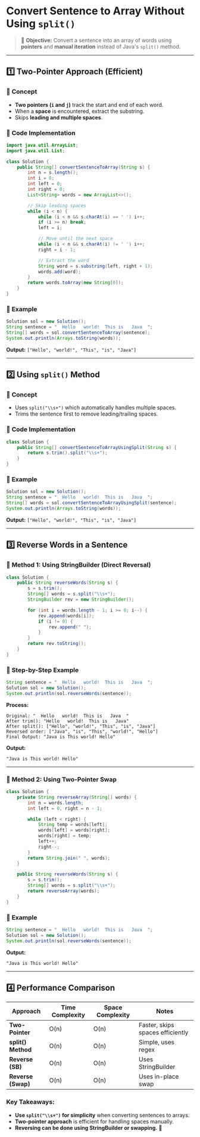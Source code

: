 # **Convert Sentence to Array Without Using `split()`**

> 🔹 **Objective:** Convert a sentence into an array of words using **pointers** and **manual iteration** instead of Java's `split()` method.

---

## **1️⃣ Two-Pointer Approach (Efficient)**

### 🔹 **Concept**

- **Two pointers (`i` and `j`)** track the start and end of each word.
- When a **space** is encountered, extract the substring.
- Skips **leading and multiple spaces**.

### 🔹 **Code Implementation**

```java
import java.util.ArrayList;
import java.util.List;

class Solution {
    public String[] convertSentenceToArray(String s) {
        int n = s.length();
        int i = 0;
        int left = 0;
        int right = 0;
        List<String> words = new ArrayList<>();

        // Skip leading spaces
        while (i < n) {
            while (i < n && s.charAt(i) == ' ') i++;
            if (i >= n) break;
            left = i;

            // Move until the next space
            while (i < n && s.charAt(i) != ' ') i++;
            right = i - 1;

            // Extract the word
            String word = s.substring(left, right + 1);
            words.add(word);
        }
        return words.toArray(new String[0]);
    }
}
```

### 🔹 **Example**
```java
Solution sol = new Solution();
String sentence = "  Hello   world!  This is   Java  ";
String[] words = sol.convertSentenceToArray(sentence);
System.out.println(Arrays.toString(words));
```
**Output:** `["Hello", "world!", "This", "is", "Java"]`

---

## **2️⃣ Using `split()` Method**

### 🔹 **Concept**

- Uses `split("\\s+")` which automatically handles multiple spaces.
- Trims the sentence first to remove leading/trailing spaces.

### 🔹 **Code Implementation**

```java
class Solution {
    public String[] convertSentenceToArrayUsingSplit(String s) {
        return s.trim().split("\\s+");
    }
}
```

### 🔹 **Example**
```java
Solution sol = new Solution();
String sentence = "  Hello   world!  This is   Java  ";
String[] words = sol.convertSentenceToArrayUsingSplit(sentence);
System.out.println(Arrays.toString(words));
```
**Output:** `["Hello", "world!", "This", "is", "Java"]`

---

## **3️⃣ Reverse Words in a Sentence**

### 🔹 **Method 1: Using StringBuilder (Direct Reversal)**

```java
class Solution {
    public String reverseWords(String s) {
        s = s.trim();
        String[] words = s.split("\\s+");
        StringBuilder rev = new StringBuilder();

        for (int i = words.length - 1; i >= 0; i--) {
            rev.append(words[i]);
            if (i != 0) {
                rev.append(" ");
            }
        }
        return rev.toString();
    }
}
```

### 🔹 **Step-by-Step Example**

```java
String sentence = "  Hello   world!  This is   Java  ";
Solution sol = new Solution();
System.out.println(sol.reverseWords(sentence));
```

**Process:**
```
Original: "  Hello   world!  This is   Java  "
After trim(): "Hello   world!  This is   Java"
After split(): ["Hello", "world!", "This", "is", "Java"]
Reversed order: ["Java", "is", "This", "world!", "Hello"]
Final Output: "Java is This world! Hello"
```

**Output:**
```
"Java is This world! Hello"
```

---

### 🔹 **Method 2: Using Two-Pointer Swap**

```java
class Solution {
    private String reverseArray(String[] words) {
        int n = words.length;
        int left = 0, right = n - 1;

        while (left < right) {
            String temp = words[left];
            words[left] = words[right];
            words[right] = temp;
            left++;
            right--;
        }
        return String.join(" ", words);
    }

    public String reverseWords(String s) {
        s = s.trim();
        String[] words = s.split("\\s+");
        return reverseArray(words);
    }
}
```

### 🔹 **Example**

```java
String sentence = "  Hello   world!  This is   Java  ";
Solution sol = new Solution();
System.out.println(sol.reverseWords(sentence));
```

**Output:**
```
"Java is This world! Hello"
```

---

## **4️⃣ Performance Comparison**

| Approach            | Time Complexity | Space Complexity | Notes                            |
|---------------------|----------------|------------------|----------------------------------|
| **Two-Pointer**    | O(n)           | O(n)             | Faster, skips spaces efficiently |
| **split() Method** | O(n)           | O(n)             | Simple, uses regex               |
| **Reverse (SB)**   | O(n)           | O(n)             | Uses StringBuilder               |
| **Reverse (Swap)** | O(n)           | O(n)             | Uses in-place swap               |

### **Key Takeaways:**

- **Use `split("\\s+")` for simplicity** when converting sentences to arrays.
- **Two-pointer approach** is efficient for handling spaces manually.
- **Reversing can be done using StringBuilder or swapping.** 🚀
